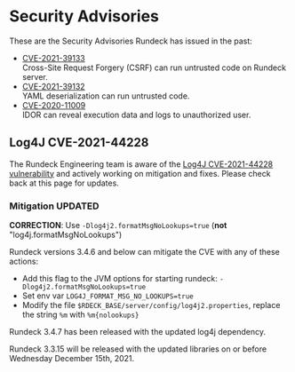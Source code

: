 # Security Advisories

These are the Security Advisories Rundeck has issued in the past:

* [CVE-2021-39133](CVE-2021-39133.md)<br>
    Cross-Site Request Forgery (CSRF) can run untrusted code on Rundeck server.
* [CVE-2021-39132](CVE-2021-39132.md)<br>
    YAML deserialization can run untrusted code.
* [CVE-2020-11009](CVE-2020-11009.md)<br>
    IDOR can reveal execution data and logs to unauthorized user.

## Log4J CVE-2021-44228

The Rundeck Engineering team is aware of the [Log4J CVE-2021-44228 vulnerability](https://cve.mitre.org/cgi-bin/cvename.cgi?name=CVE-2021-44228) and actively working on mitigation and fixes.  Please check back at this page for updates.

### Mitigation UPDATED

**CORRECTION**: Use `-Dlog4j2.formatMsgNoLookups=true` (**not** "log4j.formatMsgNoLookups")

Rundeck versions 3.4.6 and below can mitigate the CVE with any of these actions:

* Add this flag to the JVM options for starting rundeck: `-Dlog4j2.formatMsgNoLookups=true`
* Set env var `LOG4J_FORMAT_MSG_NO_LOOKUPS=true`
* Modify the file `$RDECK_BASE/server/config/log4j2.properties`, replace the string `%m` with `%m{nolookups}`

Rundeck 3.4.7 has been released with the updated log4j dependency.

Rundeck 3.3.15 will be released with the updated libraries on or before Wednesday December 15th, 2021.
